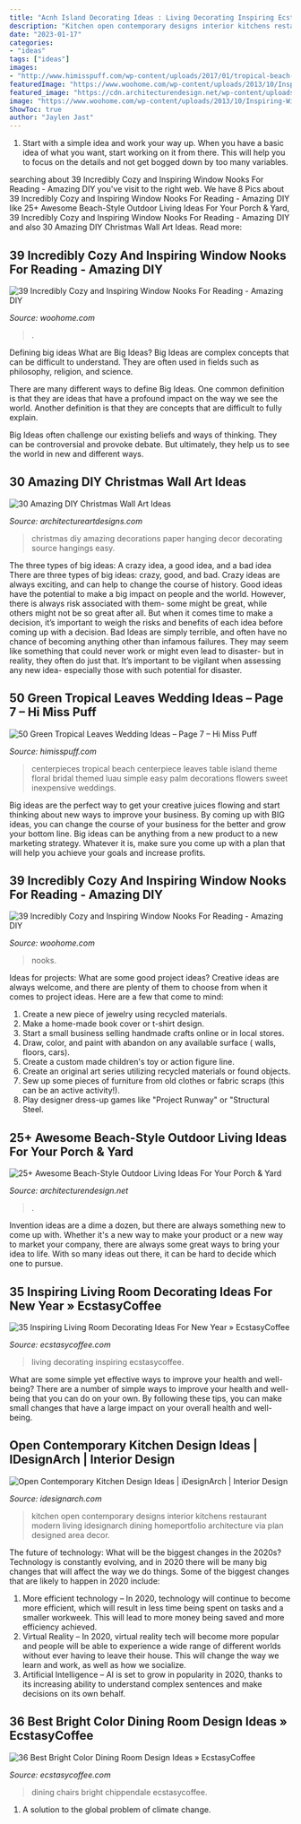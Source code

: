 ```yaml
---
title: "Acnh Island Decorating Ideas : Living Decorating Inspiring Ecstasycoffee"
description: "Kitchen open contemporary designs interior kitchens restaurant modern living idesignarch dining homeportfolio architecture via plan designed area decor"
date: "2023-01-17"
categories:
- "ideas"
tags: ["ideas"]
images:
- "http://www.himisspuff.com/wp-content/uploads/2017/01/tropical-beach-wedding-centerpiece.jpg"
featuredImage: "https://www.woohome.com/wp-content/uploads/2013/10/Inspiring-Window-Reading-Nook-7.jpg"
featured_image: "https://cdn.architecturendesign.net/wp-content/uploads/2015/07/AD-Beach-Style-Outdoor-Living-Ideas-08.jpg"
image: "https://www.woohome.com/wp-content/uploads/2013/10/Inspiring-Window-Reading-Nook-8.jpg"
ShowToc: true
author: "Jaylen Jast"
---
```



1. Start with a simple idea and work your way up. When you have a basic idea of what you want, start working on it from there. This will help you to focus on the details and not get bogged down by too many variables.

	

		
searching about 39 Incredibly Cozy and Inspiring Window Nooks For Reading - Amazing DIY you've visit to the right web. We have 8 Pics about 39 Incredibly Cozy and Inspiring Window Nooks For Reading - Amazing DIY like 25+ Awesome Beach-Style Outdoor Living Ideas For Your Porch &amp; Yard, 39 Incredibly Cozy and Inspiring Window Nooks For Reading - Amazing DIY and also 30 Amazing DIY Christmas Wall Art Ideas. Read more:
		
    
## 39 Incredibly Cozy And Inspiring Window Nooks For Reading - Amazing DIY

<img loading=lazy src="https://www.woohome.com/wp-content/uploads/2013/10/Inspiring-Window-Reading-Nook-8.jpg" onerror="this.onerror=null;this.src='https://tse4.mm.bing.net/th?id=OIP.Nfv4Kq5j0WCg7ihmVQDJzgHaJ5&amp;pid=15.1';" alt="39 Incredibly Cozy and Inspiring Window Nooks For Reading - Amazing DIY">

_Source: woohome.com_

>. 

	

Defining big ideas
What are Big Ideas?
Big Ideas are complex concepts that can be difficult to understand. They are often used in fields such as philosophy, religion, and science.

There are many different ways to define Big Ideas. One common definition is that they are ideas that have a profound impact on the way we see the world. Another definition is that they are concepts that are difficult to fully explain.

Big Ideas often challenge our existing beliefs and ways of thinking. They can be controversial and provoke debate. But ultimately, they help us to see the world in new and different ways.

    
## 30 Amazing DIY Christmas Wall Art Ideas

<img loading=lazy src="http://www.architectureartdesigns.com/wp-content/uploads/2013/12/1103-630x944.jpg" onerror="this.onerror=null;this.src='https://tse4.mm.bing.net/th?id=OIP.FiFzrAzu0FVUpZ2s9bniDQHaLG&amp;pid=15.1';" alt="30 Amazing DIY Christmas Wall Art Ideas">

_Source: architectureartdesigns.com_

>christmas diy amazing decorations paper hanging decor decorating source hangings easy. 

	

The three types of big ideas: A crazy idea, a good idea, and a bad idea
There are three types of big ideas: crazy, good, and bad. Crazy ideas are always exciting, and can help to change the course of history. Good ideas have the potential to make a big impact on people and the world. However, there is always risk associated with them- some might be great, while others might not be so great after all. But when it comes time to make a decision, it’s important to weigh the risks and benefits of each idea before coming up with a decision.
Bad Ideas are simply terrible, and often have no chance of becoming anything other than infamous failures. They may seem like something that could never work or might even lead to disaster- but in reality, they often do just that. It’s important to be vigilant when assessing any new idea- especially those with such potential for disaster.

    
## 50 Green Tropical Leaves Wedding Ideas – Page 7 – Hi Miss Puff

<img loading=lazy src="http://www.himisspuff.com/wp-content/uploads/2017/01/tropical-beach-wedding-centerpiece.jpg" onerror="this.onerror=null;this.src='https://tse1.mm.bing.net/th?id=OIP.6bNVi8yHyBHwBtBfs6rHNwHaLH&amp;pid=15.1';" alt="50 Green Tropical Leaves Wedding Ideas – Page 7 – Hi Miss Puff">

_Source: himisspuff.com_

>centerpieces tropical beach centerpiece leaves table island theme floral bridal themed luau simple easy palm decorations flowers sweet inexpensive weddings. 

	

Big ideas are the perfect way to get your creative juices flowing and start thinking about new ways to improve your business. By coming up with BIG ideas, you can change the course of your business for the better and grow your bottom line. Big ideas can be anything from a new product to a new marketing strategy. Whatever it is, make sure you come up with a plan that will help you achieve your goals and increase profits.

    
## 39 Incredibly Cozy And Inspiring Window Nooks For Reading - Amazing DIY

<img loading=lazy src="https://www.woohome.com/wp-content/uploads/2013/10/Inspiring-Window-Reading-Nook-7.jpg" onerror="this.onerror=null;this.src='https://tse1.mm.bing.net/th?id=OIP.h5iHAVlH696eGrQnJrFhmAHaLG&amp;pid=15.1';" alt="39 Incredibly Cozy and Inspiring Window Nooks For Reading - Amazing DIY">

_Source: woohome.com_

>nooks. 

	

Ideas for projects: What are some good project ideas?
Creative ideas are always welcome, and there are plenty of them to choose from when it comes to project ideas. Here are a few that come to mind: 
1. Create a new piece of jewelry using recycled materials.
2. Make a home-made book cover or t-shirt design.
3. Start a small business selling handmade crafts online or in local stores.
4. Draw, color, and paint with abandon on any available surface ( walls, floors, cars).
5. Create a custom made children's toy or action figure line. 
6. Create an original art series utilizing recycled materials or found objects.
7. Sew up some pieces of furniture from old clothes or fabric scraps (this can be an active activity!). 
8. Play designer dress-up games like "Project Runway" or "Structural Steel.

    
## 25+ Awesome Beach-Style Outdoor Living Ideas For Your Porch &amp; Yard

<img loading=lazy src="https://cdn.architecturendesign.net/wp-content/uploads/2015/07/AD-Beach-Style-Outdoor-Living-Ideas-08.jpg" onerror="this.onerror=null;this.src='https://tse4.mm.bing.net/th?id=OIP.7pMbefogice94IW7HUsOegHaJ3&amp;pid=15.1';" alt="25+ Awesome Beach-Style Outdoor Living Ideas For Your Porch &amp; Yard">

_Source: architecturendesign.net_

>. 

	

Invention ideas are a dime a dozen, but there are always something new to come up with. Whether it's a new way to make your product or a new way to market your company, there are always some great ways to bring your idea to life. With so many ideas out there, it can be hard to decide which one to pursue.

    
## 35 Inspiring Living Room Decorating Ideas For New Year » EcstasyCoffee

<img loading=lazy src="https://i0.wp.com/www.ecstasycoffee.com/wp-content/uploads/2016/11/creative-living-room10.jpg?resize=600%2C899" onerror="this.onerror=null;this.src='https://tse3.mm.bing.net/th?id=OIP.z5QyzeOu5nsrSFyhVg9pCAHaLG&amp;pid=15.1';" alt="35 Inspiring Living Room Decorating Ideas For New Year » EcstasyCoffee">

_Source: ecstasycoffee.com_

>living decorating inspiring ecstasycoffee. 

	

What are some simple yet effective ways to improve your health and well-being?
There are a number of simple ways to improve your health and well-being that you can do on your own. By following these tips, you can make small changes that have a large impact on your overall health and well-being.

    
## Open Contemporary Kitchen Design Ideas | IDesignArch | Interior Design

<img loading=lazy src="https://www.idesignarch.com/wp-content/uploads/Open-Contemporary-Kitchen-Design_9.jpg" onerror="this.onerror=null;this.src='https://tse1.mm.bing.net/th?id=OIP.LF_ydsoKeA76MBs2HUcAawHaE6&amp;pid=15.1';" alt="Open Contemporary Kitchen Design Ideas | iDesignArch | Interior Design">

_Source: idesignarch.com_

>kitchen open contemporary designs interior kitchens restaurant modern living idesignarch dining homeportfolio architecture via plan designed area decor. 

	

The future of technology: What will be the biggest changes in the 2020s?
Technology is constantly evolving, and in 2020 there will be many big changes that will affect the way we do things. Some of the biggest changes that are likely to happen in 2020 include: 
1. More efficient technology – In 2020, technology will continue to become more efficient, which will result in less time being spent on tasks and a smaller workweek. This will lead to more money being saved and more efficiency achieved. 
2. Virtual Reality – In 2020, virtual reality tech will become more popular and people will be able to experience a wide range of different worlds without ever having to leave their house. This will change the way we learn and work, as well as how we socialize. 
3. Artificial Intelligence – AI is set to grow in popularity in 2020, thanks to its increasing ability to understand complex sentences and make decisions on its own behalf.

    
## 36 Best Bright Color Dining Room Design Ideas » EcstasyCoffee

<img loading=lazy src="https://i1.wp.com/www.ecstasycoffee.com/wp-content/uploads/2016/11/Love-Chippendale-chairs.jpg?resize=564%2C752" onerror="this.onerror=null;this.src='https://tse4.mm.bing.net/th?id=OIP.1s5k6WFD4hmKFePm0oA_pgHaJ4&amp;pid=15.1';" alt="36 Best Bright Color Dining Room Design Ideas » EcstasyCoffee">

_Source: ecstasycoffee.com_

>dining chairs bright chippendale ecstasycoffee. 

	

1. A solution to the global problem of climate change.

